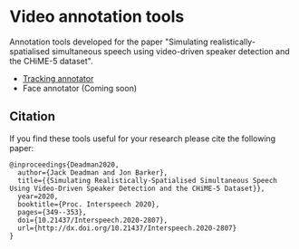 # Video annotation tools
Annotation tools developed for the paper "Simulating realistically-spatialised simultaneous speech using video-driven speaker detection and the CHiME-5 dataset".

- [Tracking annotator](https://github.com/jackdeadman/tracking-annotator)
- Face annotator (Coming soon)

## Citation
If you find these tools useful for your research please cite the following paper:
```
@inproceedings{Deadman2020,
  author={Jack Deadman and Jon Barker},
  title={{Simulating Realistically-Spatialised Simultaneous Speech Using Video-Driven Speaker Detection and the CHiME-5 Dataset}},
  year=2020,
  booktitle={Proc. Interspeech 2020},
  pages={349--353},
  doi={10.21437/Interspeech.2020-2807},
  url={http://dx.doi.org/10.21437/Interspeech.2020-2807}
}
```
